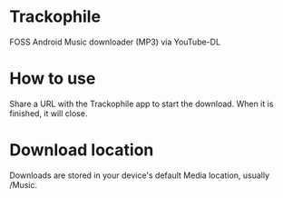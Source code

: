 # Trackophile
FOSS Android Music downloader (MP3) via YouTube-DL

# How to use
Share a URL with the Trackophile app to start the download. When it is finished, it will close.

# Download location
Downloads are stored in your device's default Media location, usually /Music.

